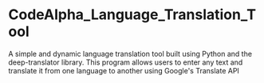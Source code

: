 # CodeAlpha_Language_Translation_Tool
A simple and dynamic language translation tool built using Python and the deep-translator library. This program allows users to enter any text and translate it from one language to another using Google's Translate API
